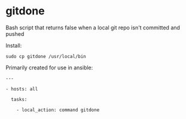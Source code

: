 # gitdone

Bash script that returns false when a local git repo isn't committed and pushed


Install: 
```
sudo cp gitdone /usr/local/bin
```


Primarily created for use in ansible:

```
---

- hosts: all

  tasks:

    - local_action: command gitdone
```
